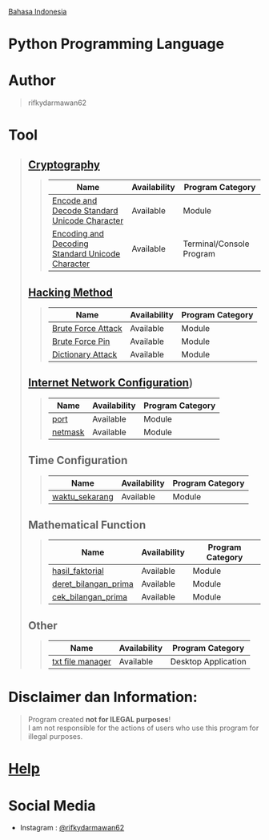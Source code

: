 [Bahasa Indonesia](https://github.com/rifkydarmawan62/Python/tree/Publik/Indonesian)

# Python Programming Language

# Author
> rifkydarmawan62

# Tool
> ## [Cryptography](https://github.com/rifkydarmawan62/Python/tree/Publik/Modul/kriptografi)
>> | Name | Availability | Program Category |
>> | --- | --- | --- |
>> | [Encode and Decode Standard Unicode Character](https://github.com/rifkydarmawan62/Python/blob/Publik/Modul/kriptografi/unicode_standar.py) | Available | Module |
>> | [Encoding and Decoding Standard Unicode Character](https://github.com/rifkydarmawan62/Python/blob/Publik/Modul/kriptografi/__main__.py) | Available | Terminal/Console Program |
> ## [Hacking Method](https://github.com/rifkydarmawan62/Python/tree/Publik/Modul/metode_peretasan)
>> | Name | Availability | Program Category |
>> | --- | --- | --- |
>> | [Brute Force Attack](https://github.com/rifkydarmawan62/Python/blob/Publik/Modul/metode_peretasan/__init__.py) | Available | Module |
>> | [Brute Force Pin](https://github.com/rifkydarmawan62/Python/blob/Publik/Modul/metode_peretasan/__init__.py) | Available | Module |
>> | [Dictionary Attack](https://github.com/rifkydarmawan62/Python/blob/Publik/Modul/metode_peretasan/__init__.py) | Available | Module |
> ## [Internet Network Configuration](https://github.com/rifkydarmawan62/Python/tree/Publik/Modul/jaringan_internet))
>> | Name | Availability| Program Category |
>> | --- | --- | --- |
>> | [port](https://github.com/rifkydarmawan62/Python/tree/Publik/Modul/jaringan_internet/port) | Available | Module |
>> | [netmask](https://github.com/rifkydarmawan62/Python/tree/Publik/Modul/jaringan_internet/netmask) | Available | Module |
> ## Time Configuration
>> | Name | Availability | Program Category |
>> | --- | --- | --- |
>> | [waktu_sekarang](https://github.com/rifkydarmawan62/Python/blob/Publik/Modul/waktu_sekarang/__init__.py) | Available | Module |
> ## Mathematical Function
>> | Name | Availability | Program Category |
>> | --- | --- | --- |
>> | [hasil_faktorial](https://github.com/rifkydarmawan62/Python/blob/Publik/Modul/matematika/__init__.py) | Available | Module |
>> | [deret_bilangan_prima](https://github.com/rifkydarmawan62/Python/blob/Publik/Modul/matematika/__init__.py) | Available | Module |
>> | [cek_bilangan_prima](https://github.com/rifkydarmawan62/Python/blob/Publik/Modul/matematika/__init__.py) | Available | Module |
> ## Other
>> | Name | Availability | Program Category |
>> | --- | --- | --- |
>> | [txt file manager](https://github.com/rifkydarmawan62/Python/tree/Publik/Manager%20File%20txt) | Available | Desktop Application|
# Disclaimer dan Information:
> Program created **not for ILEGAL purposes**!  
> I am not responsible for the actions of users who use this program for illegal purposes. 
# [Help](https://github.com/rifkydarmawan62/Python/blob/Publik/Modul/README.md)
# Social Media
- Instagram : [@rifkydarmawan62](https://www.instagram.com/rifkydarmawan62/)
